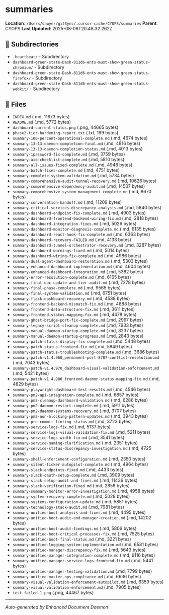# summaries

**Location**: `/Users/sawyer/gitSync/.cursor-cache/CYOPS/summaries`
**Parent**: CYOPS
**Last Updated**: 2025-08-06T20:48:32.262Z

## 📁 Subdirectories

- `_heartbeat/` - Subdirectory
- `dashboard-green-state-Dash-811d6-ents-must-show-green-status-chromium/` - Subdirectory
- `dashboard-green-state-Dash-811d6-ents-must-show-green-status-firefox/` - Subdirectory
- `dashboard-green-state-Dash-811d6-ents-must-show-green-status-webkit/` - Subdirectory

## 📄 Files

- `INDEX.md` (.md, 11673 bytes)
- `README.md` (.md, 5772 bytes)
- `dashboard-current-status.png` (.png, 44665 bytes)
- `phase2-tier-hardening-report.txt` (.txt, 199 bytes)
- `summary-100-percent-operational-complete.md` (.md, 4674 bytes)
- `summary-13-13-daemon-completion-final.md` (.md, 4816 bytes)
- `summary-13-13-daemon-completion-status.md` (.md, 4013 bytes)
- `summary-1password-fix-complete.md` (.md, 3759 bytes)
- `summary-aio-checklist-complete.md` (.md, 5810 bytes)
- `summary-all-issues-fixed-complete.md` (.md, 4948 bytes)
- `summary-batch-fixes-complete.md` (.md, 4751 bytes)
- `summary-complete-system-validation.md` (.md, 5734 bytes)
- `summary-comprehensive-audit-tunnel-recovery.md` (.md, 10626 bytes)
- `summary-comprehensive-dependency-audit.md` (.md, 14507 bytes)
- `summary-comprehensive-system-management-complete.md` (.md, 8670 bytes)
- `summary-conversation-handoff.md` (.md, 11209 bytes)
- `summary-critical-services-discrepancy-analysis.md` (.md, 5840 bytes)
- `summary-dashboard-endpoint-fix-complete.md` (.md, 4903 bytes)
- `summary-dashboard-frontend-backend-wiring-fix.md` (.md, 2818 bytes)
- `summary-dashboard-integration-fixes.md` (.md, 5026 bytes)
- `summary-dashboard-monitor-diagnosis-complete.md` (.md, 6135 bytes)
- `summary-dashboard-react-hook-fix-complete.md` (.md, 6363 bytes)
- `summary-dashboard-recovery-FAILED.md` (.md, 4133 bytes)
- `summary-dashboard-tunnel-orchestrator-recovery.md` (.md, 3287 bytes)
- `summary-dashboard-warnings-fixed.md` (.md, 5014 bytes)
- `summary-dashboard-wiring-fix-complete.md` (.md, 4986 bytes)
- `summary-dual-agent-dashboard-restoration.md` (.md, 5303 bytes)
- `summary-enhanced-dashboard-implementation.md` (.md, 4604 bytes)
- `summary-enhanced-dashboard-integration.md` (.md, 5382 bytes)
- `summary-error-resolution-complete.md` (.md, 6165 bytes)
- `summary-final-doc-update-and-tier-audit.md` (.md, 7278 bytes)
- `summary-final-phase-complete.md` (.md, 9565 bytes)
- `summary-final-system-validation.md` (.md, 6751 bytes)
- `summary-flask-dashboard-recovery.md` (.md, 4588 bytes)
- `summary-frontend-backend-mismatch-fix.md` (.md, 4888 bytes)
- `summary-frontend-data-structure-fix.md` (.md, 3611 bytes)
- `summary-frontend-status-mapping-fix.md` (.md, 4478 bytes)
- `summary-ghost-bridge-port-fix-complete.md` (.md, 2997 bytes)
- `summary-legacy-script-cleanup-complete.md` (.md, 7933 bytes)
- `summary-manual-daemon-startup-complete.md` (.md, 3237 bytes)
- `summary-manual-daemon-startup-progress.md` (.md, 2843 bytes)
- `summary-patch-status-display-fix-complete.md` (.md, 5448 bytes)
- `summary-patch-status-frontend-fix.md` (.md, 5849 bytes)
- `summary-patch-status-troubleshooting-complete.md` (.md, 3686 bytes)
- `summary-patch-v1.4.960_permanent-port-8787-conflict-resolution.md` (.md, 7043 bytes)
- `summary-patch-v1.4.970_dashboard-visual-validation-enforcement.md` (.md, 5421 bytes)
- `summary-patch-v1.4.980_frontend-daemon-status-mapping-fix.md` (.md, 4829 bytes)
- `summary-playwright-dashboard-test-results.md` (.md, 4546 bytes)
- `summary-pm2-api-integration-complete.md` (.md, 6857 bytes)
- `summary-pm2-cleanup-dashboard-validation.md` (.md, 6286 bytes)
- `summary-pm2-daemon-restart-complete.md` (.md, 5911 bytes)
- `summary-pm2-daemon-systems-recovery.md` (.md, 3707 bytes)
- `summary-pm2-non-blocking-pattern-updates.md` (.md, 3943 bytes)
- `summary-pre-commit-linting-status.md` (.md, 3723 bytes)
- `summary-service-logs-fix.md` (.md, 5137 bytes)
- `summary-service-logs-visual-validation-fix.md` (.md, 5211 bytes)
- `summary-service-logs-width-fix.md` (.md, 3541 bytes)
- `summary-service-naming-clarification.md` (.md, 2351 bytes)
- `summary-service-status-discrepancy-investigation.md` (.md, 4725 bytes)
- `summary-shell-enforcement-configuration.md` (.md, 2350 bytes)
- `summary-silent-ticker-autopilot-complete.md` (.md, 4964 bytes)
- `summary-slack-endpoints-fixed.md` (.md, 4433 bytes)
- `summary-slack-oauth-setup-complete.md` (.md, 3909 bytes)
- `summary-slack-setup-audit-and-fixes.md` (.md, 11436 bytes)
- `summary-slack-verification-fixed.md` (.md, 2858 bytes)
- `summary-summary-monitor-error-investigation.md` (.md, 4958 bytes)
- `summary-system-recovery-complete.md` (.md, 5028 bytes)
- `summary-systems-configuration-update.md` (.md, 5851 bytes)
- `summary-technology-stack-audit.md` (.md, 7981 bytes)
- `summary-unified-boot-analysis-and-fixes.md` (.md, 4495 bytes)
- `summary-unified-boot-audit-and-manager-creation.md` (.md, 14202 bytes)
- `summary-unified-boot-audit-findings.md` (.md, 5806 bytes)
- `summary-unified-boot-critical-processes-fix.md` (.md, 7525 bytes)
- `summary-unified-boot-final-status.md` (.md, 3221 bytes)
- `summary-unified-logging-system-implementation.md` (.md, 6581 bytes)
- `summary-unified-manager-discrepancy-fix.md` (.md, 5643 bytes)
- `summary-unified-manager-integration-complete.md` (.md, 9116 bytes)
- `summary-unified-manager-service-logs-frontend-fix.md` (.md, 5441 bytes)
- `summary-unified-manager-testing-validation.md` (.md, 7799 bytes)
- `summary-unified-master-ops-compliance.md` (.md, 6636 bytes)
- `summary-visual-validation-enforcement-autopilot.md` (.md, 6359 bytes)
- `summary-visual-validation-enforcement.md` (.md, 7905 bytes)
- `test-failed-1.png` (.png, 44467 bytes)

---

*Auto-generated by Enhanced Document Daemon*
